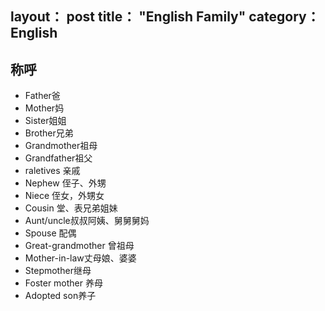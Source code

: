 layout： post
title： "English Family"
category： English
---

## 称呼

- Father爸
- Mother妈
- Sister姐姐
- Brother兄弟
- Grandmother祖母
- Grandfather祖父
- raletives 亲戚
- Nephew 侄子、外甥
- Niece 侄女，外甥女
- Cousin 堂、表兄弟姐妹
- Aunt/uncle叔叔阿姨、舅舅舅妈
- Spouse 配偶
- Great-grandmother 曾祖母
- Mother-in-law丈母娘、婆婆
- Stepmother继母
- Foster mother 养母
- Adopted son养子